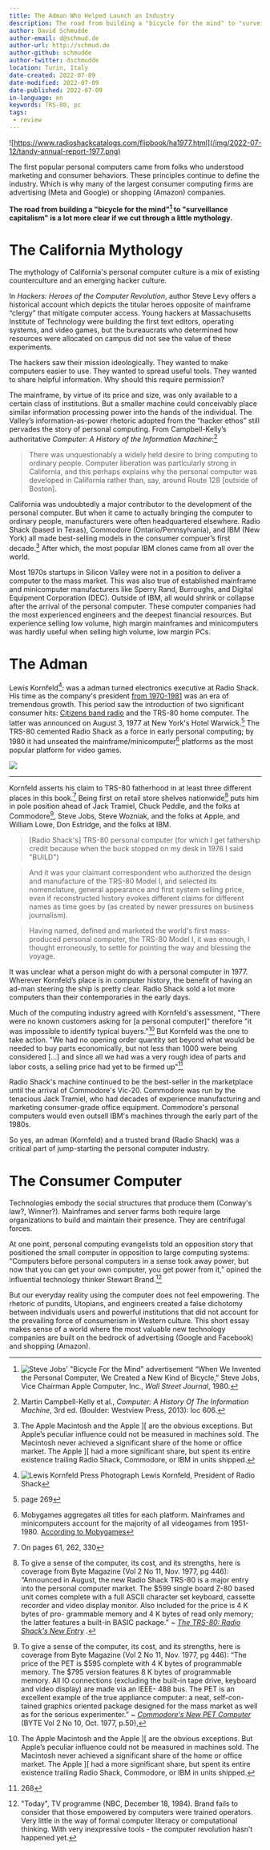 ```yaml
---
title: The Adman Who Helped Launch an Industry
description: The road from building a "bicycle for the mind" to "surveillance capitalism" is a lot more clear if we cut through a little mythology.
author: David Schmudde
author-email: d@schmud.de
author-url: http://schmud.de
author-github: schmudde
author-twitter: dschmudde
location: Turin, Italy
date-created: 2022-07-09
date-modified: 2022-07-09
date-published: 2022-07-09
in-language: en
keywords: TRS-80, pc
tags:
 - review
---
```


![https://www.radioshackcatalogs.com/flipbook/ha1977.html](/img/2022-07-12/tandy-annual-report-1977.png)

The first popular personal computers came from folks who understood marketing and consumer behaviors. These principles continue to define the industry. Which is why many of the largest consumer computing firms are advertising (Meta and Google) or shopping (Amazon) companies.

**The road from building a "bicycle for the mind"[^bicycle] to "surveillance capitalism" is a lot more clear if we cut through a little mythology.**

[^bicycle]: ![Steve Jobs' "Bicycle For the Mind" advertisement](/img/2022-07-12/wsj-jobs-full-1980-sm.jpg) “When We Invented the Personal Computer, We Created a New Kind of Bicycle,” Steve Jobs, Vice Chairman Apple Computer,
Inc., *Wall Street Journal*, 1980.

# The California Mythology

The mythology of California's personal computer culture is a mix of existing counterculture and an emerging hacker culture.

In *Hackers: Heroes of the Computer Revolution*, author Steve Levy offers a historical account which depicts the titular heroes opposite of mainframe “clergy” that mitigate computer access. Young hackers at Massachusetts Institute of Technology were building the first text editors, operating systems, and video games, but the bureaucrats who determined how resources were allocated on campus did not see the value of these experiments.

The hackers saw their mission ideologically. They wanted to make computers easier to use. They wanted to spread useful tools. They wanted to share helpful information. Why should this require permission?

The mainframe, by virtue of its price and size, was only available to a certain class of institutions. But a smaller machine could conceivably place similar information processing power into the hands of the individual. The Valley’s information-as-power rhetoric adopted from the “hacker ethos” still pervades the story of personal computing. From Campbell-Kelly’s authoritative *Computer: A History of the Information Machine*:[^campbell-kelly]

> There was unquestionably a widely held desire to bring computing to ordinary people. Computer liberation was particularly strong in California, and this perhaps explains why the personal computer was developed in California rather than, say, around Route 128 [outside of Boston].

[^campbell-kelly]: Martin Campbell-Kelly et al., *Computer: A History Of The Information Machine*, 3rd ed. (Boulder: Westview Press, 2013): loc 606.

California was undoubtedly a major contributor to the development of the personal computer. But when it came to actually bringing the computer to ordinary people, manufacturers were often headquartered elsewhere. Radio Shack (based in Texas), Commodore (Ontario/Pennsylvania), and IBM (New York) all made best-selling models in the consumer compuer’s first decade.[^apple] After which, the most popular IBM clones came from all over the world.

[^apple]: The Apple Macintosh and the Apple ][ are the obvious exceptions. But Apple’s peculiar influence could not be measured in machines sold. The Macintosh never achieved a significant share of the home or office market. The Apple ][ had a more significant share, but spent its entire existence trailing Radio Shack, Commodore, or IBM in units shipped.

Most 1970s startups in Silicon Valley were not in a position to deliver a computer to the mass market. This was also true of established mainframe and minicomputer manufacturers like Sperry Rand, Burroughs, and Digital Equipment Corporation (DEC). Outside of IBM, all would shrink or collapse after the arrival of the personal computer. These computer companies had the most experienced engineers and the deepest financial resources. But experience selling low volume, high margin mainframes and minicomputers was hardly useful when selling high volume, low margin PCs.

# The Adman

Lewis Kornfeld[^kornfeld]: was a adman turned electronics executive at Radio Shack. His time as the company's president [from 1970-1981](https://www.nytimes.com/2013/08/16/business/lewis-kornfeld-made-radio-shack-an-early-player-in-pcs-dies-at-97.html) was an era of tremendous growth. This period saw the introduction of two significant consumer hits: [Citizens band radio](https://en.wikipedia.org/wiki/Citizens_band_radio) and the TRS-80 home computer. The latter was announced on August 3, 1977 at New York's Hotel Warwick.[^269] The TRS-80 cemented Radio Shack as a force in early personal computing; by 1980 it had unseated the mainframe/minicomputer[^mainframe] platforms as the most popular platform for video games.

[^kornfeld]: ![Lewis Kornfeld Press Photograph](/img/2022-07-12/lewis-kornfeld-1980s.jpg) Lewis Kornfeld, President of Radio Shack

![](/img/2022-07-12/trs-80-gaming.png)

[^269]: page 269

[^mainframe]: Mobygames aggregates all titles for each platform. Mainframes and minicomputers account for the majority of all videogames from 1951-1980. [According to Mobygames](https://www.mobygames.com/browse/games/mainframe/)



---

Kornfeld asserts his claim to TRS-80 fatherhood in at least three different places in this book.[^fatherhood] Being first on retail store shelves nationwide[^trs-80] puts him in pole position ahead of Jack Tramiel, Chuck Peddle, and the folks at Commodore[^commodore], Steve Jobs, Steve Wozniak, and the folks at Apple, and William Lowe, Don Estridge, and the folks at IBM.

[^fatherhood]: On pages 61, 262, 330

[^trs-80]: To give a sense of the computer, its cost, and its strengths, here is coverage from Byte Magazine (Vol 2 No 11, Nov. 1977, pg 446): &ldquo;Announced in August, the new Radio Shack TRS-80 is a major entry into the personal computer market. The $599 single board Z-80 based unit comes complete with a full ASCII character set keyboard, cassette recorder and video display monitor. Also included for the price is 4 K bytes of pro- grammable memory and 4 K bytes of read only memory; the latter features a built-in BASIC package.&rdquo; ~ *[The TRS-80: Radio Shack's New Entry](https://archive.org/details/byte-magazine-1977-11/page/n45/mode/2up)* .

[^commodore]: To give a sense of the computer, its cost, and its strengths, here is coverage from Byte Magazine (Vol 2 No 11, Nov. 1977, pg 446): &ldquo;The price of the PET is $595 complete with 4 K bytes of programmable memory. The $795 version features 8 K bytes of programmable memory. All IO connections (excluding the built-in tape drive, keyboard and video display) are made via an IEEE- 488 bus. The PET is an excellent example of the true appliance computer: a neat, self-con- tained graphics oriented package designed for the mass market as well as for the serious experimenter.&rdquo; ~ *[Commodore's New PET Computer](https://archive.org/details/byte-magazine-1977-11/page/n45/mode/2up)* (BYTE Vol 2 No 10, Oct. 1977, p.50),

> [Radio Shack's] TRS-80 personal computer (for which I get fathership credit because when the buck stopped on my desk in 1976 I said "BUILD")

> And it was your claimant correspondent who authorized the design and manufacture of the TRS-80 Model I, and selected its nomenclature, general appearance and first system selling price, even if reconstructed history evokes different claims for different names as time goes by (as created by newer pressures on business journalism).

> Having named, defined and marketed the world's first mass-produced personal computer, the TRS-80 Model I, it was enough, I thought erroneously, to settle for pointing the way and blessing the voyage.

It was unclear what a person might do with a personal computer in 1977. Wherever Kornfeld’s place is in computer history, the benefit of having an ad-man steering the ship is pretty clear. Radio Shack sold a lot more computers than their contemporaries in the early days.

Much of the computing industry agreed with Kornfeld's assessment, "There were no known customers asking for [a personal computer]" therefore "it was impossible to identify typical buyers."[^apple] But Kornfeld was the one to take action. "We had no opening order quantity set beyond what would be needed to buy parts economically, but not less than 1000 were being considered [...] and since all we had was a very rough idea of parts and labor costs, a selling price had yet to be firmed up"[^268]

[^apple]: Apple's 1978 Prospectus struggled to identify any uses to entice investment and pick up their 3rd-rate sales: buy an Apple II to make "better financial decisions," enjoy "increased leisure time," and have "complete security of personal information" with "increased personal comfort."

[^268]: 268

Radio Shack's machine continued to be the best-seller in the marketplace until the arrival of Commodore's Vic-20. Commodore was run by the tenacious Jack Tramiel, who had decades of experience manufacturing and marketing consumer-grade office equipment. Commodore's personal computers would even outsell IBM's machines through the early part of the 1980s.

So yes, an adman (Kornfeld) and a trusted brand (Radio Shack) was a critical part of jump-starting the personal computer industry.

# The Consumer Computer

Technologies embody the social structures that produce them (Conway's law?, Winner?). Mainframes and server farms both require large organizations to build and maintain their presence. They are centrifugal forces.

At one point, personal computing evangelists told an opposition story that positioned the small computer in opposition to large computing systems. “Computers before personal computers in a sense took away power, but now that you can get your own computer, you get power from it,” opined the influential technology thinker Stewart Brand.[^brand]

[^brand]: "Today", TV programme (NBC, December 18, 1984). Brand fails to consider that those empowered by computers were trained operators. Very little in the way of formal computer literacy or computational thinking. With very inexpressive tools - the computer revolution hasn’t happened yet.

But our everyday reality using the computer does not feel empowering. The rhetoric of pundits, Utopians, and engineers created a false dichotomy between individuals users and powerful institutions that did not account for the prevailing force of consumerism in Western culture. This short essay makes sense of a world where the most valuable new technology companies are built on the bedrock of advertising (Google and Facebook) and shopping (Amazon).
